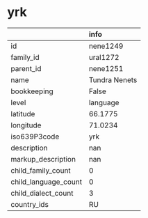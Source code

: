# yrk
|                      | info          |
|:---------------------|:--------------|
| id                   | nene1249      |
| family_id            | ural1272      |
| parent_id            | nene1251      |
| name                 | Tundra Nenets |
| bookkeeping          | False         |
| level                | language      |
| latitude             | 66.1775       |
| longitude            | 71.0234       |
| iso639P3code         | yrk           |
| description          | nan           |
| markup_description   | nan           |
| child_family_count   | 0             |
| child_language_count | 0             |
| child_dialect_count  | 3             |
| country_ids          | RU            |
